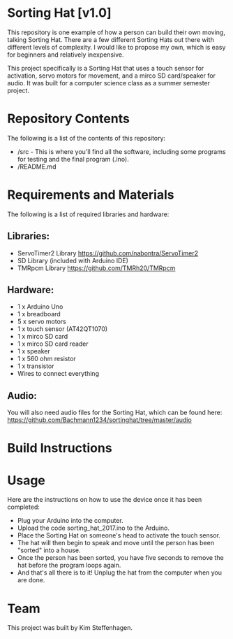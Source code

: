 # Sorting Hat [v1.0]

This repository is one example of how a person can build their own moving, talking Sorting Hat. There are a few different Sorting Hats out there with different levels of complexity. I would like to propose my own, which is easy for beginners and relatively inexpensive.

This project specifically is a Sorting Hat that uses a touch sensor for activation, servo motors for movement, and a mirco SD card/speaker for audio. It was built for a computer science class as a summer semester project.

# Repository Contents

The following is a list of the contents of this repository:

* /src - This is where you'll find all the software, including some programs for testing and the final program (.ino).
* /README.md

# Requirements and Materials

The following is a list of required libraries and hardware:

Libraries:
-

* ServoTimer2 Library https://github.com/nabontra/ServoTimer2
* SD Library (included with Arduino IDE)
* TMRpcm Library https://github.com/TMRh20/TMRpcm

Hardware:
-

* 1 x Arduino Uno 
* 1 x breadboard
* 5 x servo motors
* 1 x touch sensor (AT42QT1070)
* 1 x mirco SD card
* 1 x mirco SD card reader
* 1 x speaker
* 1 x 560 ohm resistor
* 1 x transistor
* Wires to connect everything

Audio:
-

You will also need audio files for the Sorting Hat, which can be found here:
https://github.com/Bachmann1234/sortinghat/tree/master/audio

# Build Instructions

# Usage

Here are the instructions on how to use the device once it has been completed:

- Plug your Arduino into the computer.
- Upload the code sorting_hat_2017.ino to the Arduino.
- Place the Sorting Hat on someone's head to activate the touch sensor.
- The hat will then begin to speak and move until the person has been "sorted" into a house.
- Once the person has been sorted, you have five seconds to remove the hat before the program loops again.
- And that's all there is to it! Unplug the hat from the computer when you are done.

# Team

This project was built by Kim Steffenhagen.
